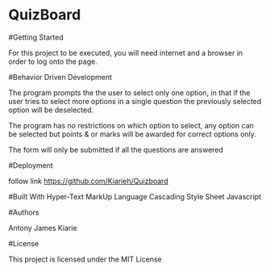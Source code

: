 # QuizBoard

#Getting Started

For this project to be executed, you will need internet and a browser in order to log onto the page.

#Behavior Driven Development

The program prompts the the user to select only one option, in that if the user tries to select more options in a single question the previously selected option will be deselected.

The program has no restrictions on which option to select, any option can be selected but points & or marks will be awarded for correct options only.

The form will only be submitted if all the questions are answered

#Deployment

follow link https://github.com/Kiarieh/Quizboard

#Built With
Hyper-Text MarkUp Language
Cascading Style Sheet
Javascript

#Authors

Antony James Kiarie

#License

This project is licensed under the MIT License 
